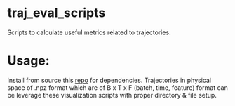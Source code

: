 # traj_eval_scripts
Scripts to calculate useful metrics related to trajectories.

# Usage:
Install from source this [repo](https://github.com/eleyng/table-carrying-ai) for dependencies. Trajectories in physical space of .npz format which are of B x T x F (batch, time, feature) format can be leverage these visualization scripts with proper directory & file setup.
